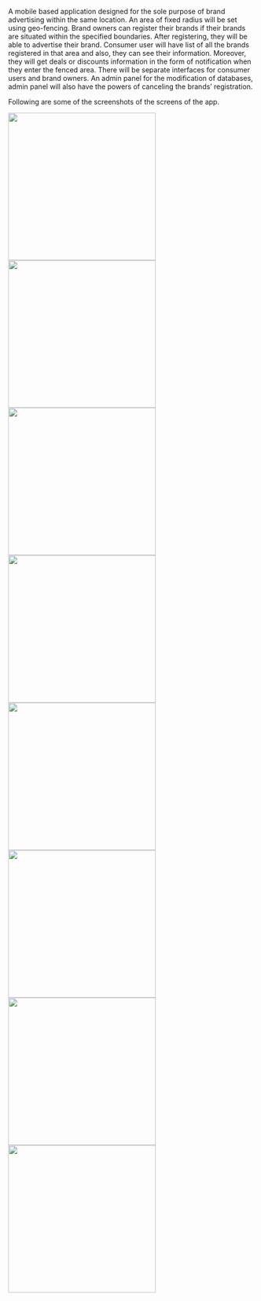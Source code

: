 A mobile based application designed for the sole purpose of brand advertising within the same location. An area of fixed radius will be set using geo-fencing. Brand owners can register their brands if their brands are situated within the specified boundaries. After registering, they will be able to advertise their brand. Consumer user will have list of all the brands registered in that area and also, they can see their information. Moreover, they will get deals or discounts information in the form of notification when they enter the fenced area. There will be separate interfaces for consumer users and brand owners. An admin panel for the modification of databases, admin panel will also have the powers of canceling the brands’ registration.

Following are some of the screenshots of the screens of the app.

<img src="https://github.com/rizvi101/marketing-using-geofencing/blob/master/ss/S1.png" height="300">
<img src="https://github.com/rizvi101/marketing-using-geofencing/blob/master/ss/S2.png" height="300">
<img src="https://github.com/rizvi101/marketing-using-geofencing/blob/master/ss/S3.png" height="300">


<img src="https://github.com/rizvi101/marketing-using-geofencing/blob/master/ss/S10.png" height="300">

<img src="https://github.com/rizvi101/marketing-using-geofencing/blob/master/ss/S11.png" height="300">

<img src="https://github.com/rizvi101/marketing-using-geofencing/blob/master/ss/S12.png" height="300">


<img src="https://github.com/rizvi101/marketing-using-geofencing/blob/master/ss/S13.png" height="300">
<img src="https://github.com/rizvi101/marketing-using-geofencing/blob/master/ss/Screenshot_20200708-025408.png" height="300">




